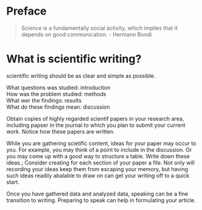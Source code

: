 # Preface
> Science is a fundamentally social activity, which implies that it depends on good communication.  - Hermann Bondi
# What is scientific writing?
scientific writing should be as clear and simple as possible.  

What questions was studied: introduction  
How was the problem studied: methods  
What wer the findings: results  
What do these findings mean: discussion  

Obtain copies of highly regarded scientif papers in your research area, including papser in the journal to which you plan to submit your current work. Notice how these papers are written. 

While you are gathering scietific content, ideas for your paper may occur to you. For example, you may think of a point to include in the discussion. Or you may come up with a good way to structure a table. Write down these ideas.; Consider creating for each section of your paper a file. Not only will recording your ideas keep them from escaping your memory, but having such ideas readily abalable to draw on can get your writing off to a quick start.

Once you have gathered data and analyzed data, speaking can be a fine transition to writing. Preparing to speak can help in formulating your article. 
